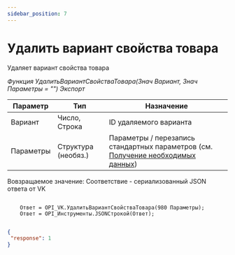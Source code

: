 ```yaml
---
sidebar_position: 7
---
```


# Удалить вариант свойства товара
Удаляет вариант свойства товара

*Функция УдалитьВариантСвойстваТовара(Знач Вариант, Знач Параметры = "") Экспорт*

  | Параметр | Тип | Назначение |
  |-|-|-|
  | Вариант | Число, Строка | ID удаляемого варианта|
  | Параметры | Структура (необяз.) | Параметры / перезапись стандартных параметров (см. [Получение необходимых данных](../)) |
  
  Вовзращаемое значение: Соответствие - сериализованный JSON ответа от VK

```bsl title="Пример кода"
	
    Ответ = OPI_VK.УдалитьВариантСвойстваТовара(980 Параметры);       
    Ответ = OPI_Инструменты.JSONСтрокой(Ответ);

```

```json title="Результат"

{
 "response": 1
}

```
